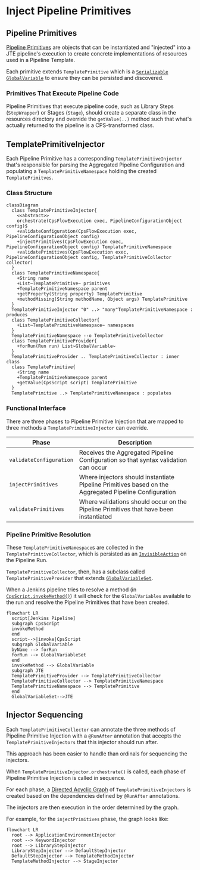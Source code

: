 # Inject Pipeline Primitives

## Pipeline Primitives

[Pipeline Primitives](../../concepts/pipeline-primitives/index.md) are objects that can be instantiated and "injected" into a JTE pipeline's execution to create concrete implementations of resources used in a Pipeline Template.

Each primitive extends `TemplatePrimitive` which is a [`Serializable`](https://docs.oracle.com/javase/7/docs/api/java/io/Serializable.html) [`GlobalVariable`](https://github.com/jenkinsci/workflow-cps-plugin/blob/master/src/main/java/org/jenkinsci/plugins/workflow/cps/GlobalVariable.java) to ensure they can be persisted and discovered.

### Primitives That Execute Pipeline Code

Pipeline Primitives that execute pipeline code, such as Library Steps (`StepWrapper`) or Stages (`Stage`), should create a separate class in the resources directory and override the `getValue(..)` method such that what's actually returned to the pipeline is a CPS-transformed class.

## TemplatePrimitiveInjector

Each Pipeline Primitive has a corresponding `TemplatePrimitiveInjector` that's responsible for parsing the Aggregated Pipeline Configuration and populating a `TemplatePrimitiveNamespace` holding the created `TemplatePrimitves`.

### Class Structure

``` mermaid
classDiagram
  class TemplatePrimitiveInjector{
    <<abstract>>
    orchestrate(CpsFlowExecution exec, PipelineConfigurationObject config)$
    +validateConfiguration(CpsFlowExecution exec, PipelineConfigurationObject config)
    +injectPrimitives(CpsFlowExecution exec, PipelineConfigurationObject config) TemplatePrimitiveNamespace
    +validatePrimitives(CpsFlowExecution exec, PipelineConfigurationObject config, TemplatePrimitiveCollector collector)
  }
  class TemplatePrimitiveNamespace{
    +String name
    +List~TemplatePrimitive~ primitives
    +TemplatePrimitiveNamespace parent
    +getProperty(String property) TemplatePrimitive
    +methodMissing(String methodName, Object args) TemplatePrimitive
  }
  TemplatePrimitiveInjector "0" ..> "many"TemplatePrimitiveNamespace : produces
  class TemplatePrimitiveCollector{
    +List~TemplatePrimitiveNamespace~ namespaces
  }
  TemplatePrimitiveNamespace --o TemplatePrimitiveCollector
  class TemplatePrimitiveProvider{
    +forRun(Run run) List~GlobalVariable~
  }
  TemplatePrimitiveProvider .. TemplatePrimitiveCollector : inner class
  class TemplatePrimitive{
    +String name
    +TemplatePrimitiveNamespace parent
    +getValue(CpsScript script) TemplatePrimitive
  }
  TemplatePrimitive ..> TemplatePrimitiveNamespace : populates
```

### Functional Interface

There are three phases to Pipeline Primitive Injection that are mapped to three methods a `TemplatePrimitiveInjector` can override.

| Phase                   | Description                                                                                           |
|-------------------------|-------------------------------------------------------------------------------------------------------|
| `validateConfiguration` | Receives the Aggregated Pipeline Configuration so that syntax validation can occur                    |
| `injectPrimitives`      | Where injectors should instantiate Pipeline Primitives based on the Aggregated Pipeline Configuration |
| `validatePrimitives`    | Where validations should occur on the Pipeline Primitives that have been instantiated                 |

### Pipeline Primitive Resolution

These `TemplatePrimitiveNamespace`s are collected in the `TemplatePrimitiveCollector`, which is persisted as an [`InvisibleAction`](https://github.com/jenkinsci/jenkins/blob/master/core/src/main/java/hudson/model/InvisibleAction.java) on the Pipeline Run.

`TemplatePrimitiveCollector`, then, has a subclass called `TemplatePrimitiveProvider` that extends [`GlobalVariableSet`](https://github.com/jenkinsci/workflow-cps-plugin/blob/master/src/main/java/org/jenkinsci/plugins/workflow/cps/GlobalVariableSet.java).

When a Jenkins pipeline tries to resolve a method (in [`CpsScript.invokeMethod()`](https://github.com/jenkinsci/workflow-cps-plugin/blob/master/src/main/java/org/jenkinsci/plugins/workflow/cps/CpsScript.java#L85-L125)) it will check for the `GlobalVariables` available to the run and resolve the Pipeline Primitives that have been created.

``` mermaid
flowchart LR
  script[Jenkins Pipeline]
  subgraph CpsScript
  invokeMethod
  end
  script-->|invoke|CpsScript
  subgraph GlobalVariable
  byName --> forRun
  forRun --> GlobalVariableSet
  end
  invokeMethod --> GlobalVariable
  subgraph JTE
  TemplatePrimitiveProvider --> TemplatePrimitiveCollector
  TemplatePrimitiveCollector --> TemplatePrimitiveNamespace
  TemplatePrimitiveNamespace --> TemplatePrimitive
  end
  GlobalVariableSet-->JTE
```

## Injector Sequencing

Each `TemplatePrimitiveCollector` can annotate the three methods of Pipeline Primitive Injection with a `@RunAfter` annotation that accepts the `TemplatePrimitiveInjectors` that this injector should run after.

This approach has been easier to handle than ordinals for sequencing the injectors.

When `TemplatePrimitiveInjector.orchestrate()` is called, each phase of Pipeline Primitive Injection is called in sequence.

For each phase, a [Directed Acyclic Graph](https://en.wikipedia.org/wiki/Directed_acyclic_graph) of `TemplatePrimitiveInjectors` is created based on the dependencies defined by `@RunAfter` annotations.

The injectors are then execution in the order determined by the graph.

For example, for the `injectPrimitives` phase, the graph looks like:

```mermaid
flowchart LR
  root --> ApplicationEnvironmentInjector
  root --> KeywordInjector
  root --> LibraryStepInjector
  LibraryStepInjector --> DefaultStepInjector
  DefaultStepInjector --> TemplateMethodInjector
  TemplateMethodInjector --> StageInjector
```
